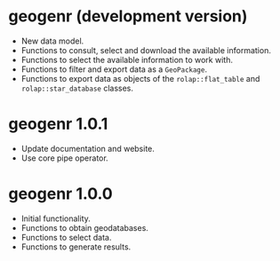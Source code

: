 # geogenr (development version)
* New data model.
* Functions to consult, select and download the available information.
* Functions to select the available information to work with. 
* Functions to filter and export data as a `GeoPackage`.
* Functions to export data as objects of the `rolap::flat_table` and 
`rolap::star_database` classes.

# geogenr 1.0.1
* Update documentation and website.
* Use core pipe operator.

# geogenr 1.0.0
* Initial functionality.
* Functions to obtain geodatabases.
* Functions to select data.
* Functions to generate results.

